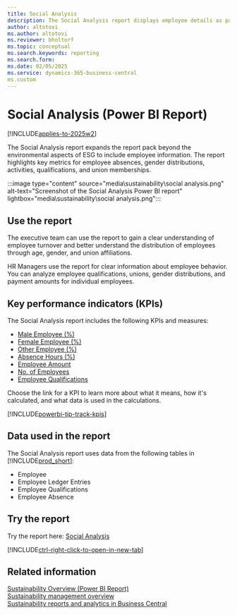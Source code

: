 ```yaml
---
title: Social Analysis
description: The Social Analysis report displays employee details as part of Social reporting for ESG. 
author: altotovi
ms.author: altotovi
ms.reviewer: bholtorf
ms.topic: conceptual
ms.search.keywords: reporting
ms.search.form: 
ms.date: 02/05/2025
ms.service: dynamics-365-business-central
ms.custom
---
```


# Social Analysis (Power BI Report)

[!INCLUDE[applies-to-2025w2](includes/2025_releasewave1.md)]

The Social Analysis report expands the report pack beyond the environmental aspects of ESG to include employee information. The report highlights key metrics for employee absences, gender distributions, activities, qualifications, and union memberships.

:::image type="content" source="media\sustainability\social analysis.png" alt-text="Screenshot of the Social Analysis Power BI report" lightbox="media\sustainability\social analysis.png":::

## Use the report

The executive team can use the report to gain a clear understanding of employee turnover and better understand the distribution of employees through age, gender, and union affiliations.

HR Managers use the report for clear information about employee behavior. You can analyze employee qualifications, unions, gender distributions, and payment amounts for individual employees.

## Key performance indicators (KPIs)

The Social Analysis report includes the following KPIs and measures:

- [Male Employee (%)](sustainability-powerbi-kpis.md#male-employees-)
- [Female Employee (%)](sustainability-powerbi-kpis.md#female-employees-)
- [Other Employee (%)](sustainability-powerbi-kpis.md#other-employees-)
- [Absence Hours (%)](sustainability-powerbi-kpis.md#employee-absences-)
- [Employee Amount](sustainability-powerbi-kpis.md#employee-amount)
- [No. of Employees](sustainability-powerbi-kpis.md#no-of-employees)
- [Employee Qualifications](sustainability-powerbi-kpis.md#employee-qualifications)

Choose the link for a KPI to learn more about what it means, how it's calculated, and what data is used in the calculations.

[!INCLUDE[powerbi-tip-track-kpis](includes/powerbi-tip-track-kpis.md)]

## Data used in the report

The Social Analysis report uses data from the following tables in [!INCLUDE[prod_short](includes/prod_short.md)]:

- Employee
- Employee Ledger Entries
- Employee Qualifications
- Employee Absence

## Try the report

Try the report here: [Social Analysis](https://businesscentral.dynamics.com?page=37091)

[!INCLUDE[ctrl-right-click-to-open-in-new-tab](includes/ctrl-right-click-to-open-in-new-tab.md)]

## Related information

[Sustainability Overview (Power BI Report)](sustainability-powerbi-sustainability-overview.md)  
[Sustainability management overview](finance-manage-sustainability.md)  
[Sustainability reports and analytics in Business Central](sustainability-reports.md)
